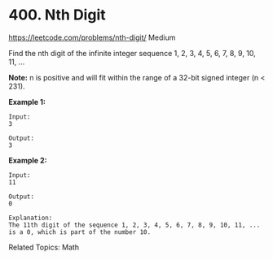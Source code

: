 # 400. Nth Digit
<https://leetcode.com/problems/nth-digit/>
Medium

Find the nth digit of the infinite integer sequence 1, 2, 3, 4, 5, 6, 7, 8, 9, 10, 11, ...

**Note:**
n is positive and will fit within the range of a 32-bit signed integer (n < 231).

**Example 1:**

    Input:
    3

    Output:
    3

**Example 2:**

    Input:
    11

    Output:
    0

    Explanation:
    The 11th digit of the sequence 1, 2, 3, 4, 5, 6, 7, 8, 9, 10, 11, ... is a 0, which is part of the number 10.

Related Topics: Math
